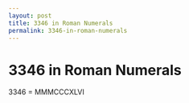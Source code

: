 ```yaml
---
layout: post
title: 3346 in Roman Numerals
permalink: 3346-in-roman-numerals
---
```


# 3346 in Roman Numerals

3346 = MMMCCCXLVI
